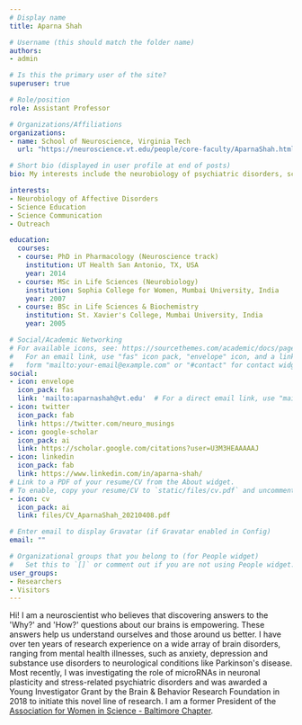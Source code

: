 ```yaml
---
# Display name
title: Aparna Shah

# Username (this should match the folder name)
authors:
- admin

# Is this the primary user of the site?
superuser: true

# Role/position
role: Assistant Professor

# Organizations/Affiliations
organizations:
- name: School of Neuroscience, Virginia Tech
  url: "https://neuroscience.vt.edu/people/core-faculty/AparnaShah.html"

# Short bio (displayed in user profile at end of posts)
bio: My interests include the neurobiology of psychiatric disorders, science education and outreach.

interests:
- Neurobiology of Affective Disorders
- Science Education 
- Science Communication
- Outreach

education:
  courses:
  - course: PhD in Pharmacology (Neuroscience track)
    institution: UT Health San Antonio, TX, USA
    year: 2014
  - course: MSc in Life Sciences (Neurobiology)
    institution: Sophia College for Women, Mumbai University, India
    year: 2007
  - course: BSc in Life Sciences & Biochemistry
    institution: St. Xavier's College, Mumbai University, India
    year: 2005

# Social/Academic Networking
# For available icons, see: https://sourcethemes.com/academic/docs/page-builder/#icons
#   For an email link, use "fas" icon pack, "envelope" icon, and a link in the
#   form "mailto:your-email@example.com" or "#contact" for contact widget.
social:
- icon: envelope
  icon_pack: fas
  link: 'mailto:aparnashah@vt.edu'  # For a direct email link, use "mailto:test@example.org".
- icon: twitter
  icon_pack: fab
  link: https://twitter.com/neuro_musings
- icon: google-scholar
  icon_pack: ai
  link: https://scholar.google.com/citations?user=U3M3HEAAAAAJ
- icon: linkedin
  icon_pack: fab
  link: https://www.linkedin.com/in/aparna-shah/
# Link to a PDF of your resume/CV from the About widget.
# To enable, copy your resume/CV to `static/files/cv.pdf` and uncomment the lines below.
- icon: cv
  icon_pack: ai
  link: files/CV_AparnaShah_20210408.pdf

# Enter email to display Gravatar (if Gravatar enabled in Config)
email: ""

# Organizational groups that you belong to (for People widget)
#   Set this to `[]` or comment out if you are not using People widget.
user_groups:
- Researchers
- Visitors
---
```

Hi! I am a neuroscientist who believes that discovering answers to the 'Why?' and 'How?' questions about our brains is empowering. These answers help us understand ourselves and those around us better. I have over ten years of research experience on a wide array of brain disorders, ranging from mental health illnesses, such as anxiety, depression and substance use disorders to neurological conditions like Parkinson's disease. Most recently, I was investigating the role of microRNAs in neuronal plasticity and stress-related psychiatric disorders and was awarded a Young Investigator Grant by the Brain & Behavior Research Foundation in 2018 to initiate this novel line of research. I am a former President of the [Association for Women in Science - Baltimore Chapter](http://www.awisbaltimore.org/).